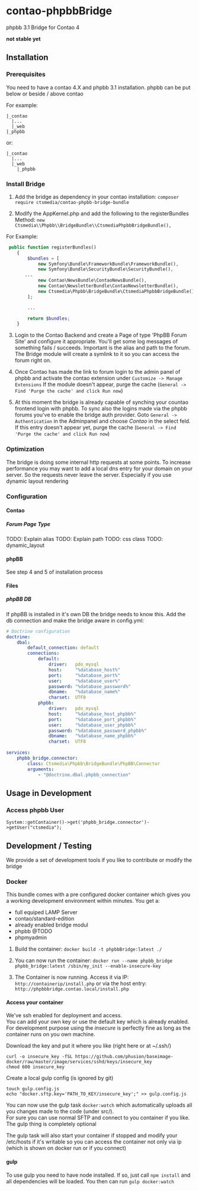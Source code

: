 # contao-phpbbBridge
phpbb 3.1 Bridge for Contao 4 

**not stable yet**

## Installation 

### Prerequisites

You need to have a contao 4.X and phpbb 3.1 installation. phpbb can be put below or beside / above contao
  
For example:  
```
|_contao
  |...
  |_web
|_phpbb
```

or:

```
|_contao
  |...
  |_web
    |_phpbb
```

### Install Bridge

1. Add the bridge as dependency in your contao installation:
`composer require ctsmedia/contao-phpbb-bridge-bundle`

2. Modify the AppKernel.php and add the following to the registerBundles Method:
`new Ctsmedia\\Phpbb\\BridgeBundle\\CtsmediaPhpbbBridgeBundle(),`

  For Example:  
  ```php
   public function registerBundles()
      {
          $bundles = [
              new Symfony\Bundle\FrameworkBundle\FrameworkBundle(),
              new Symfony\Bundle\SecurityBundle\SecurityBundle(),
         ...
              new Contao\NewsBundle\ContaoNewsBundle(),
              new Contao\NewsletterBundle\ContaoNewsletterBundle(),
              new Ctsmedia\Phpbb\BridgeBundle\CtsmediaPhpbbBridgeBundle(),
          ];
  
          ...
  
          return $bundles;
      }
  ```
3. Login to the Contao Backend and create a Page of type 'PhpBB Forum Site' and configure it appropriate. You'll get some log messages of something fails / succeeds.
Important is the alias and path to the forum. The Bridge module will create a symlink to it so you can access the forum right on. 

4. Once Contao has made the link to forum login to the admin panel of phpbb and activate the contao extension under `Customize -> Manage Extensions`
If the module doesn't appear, purge the cache (`General -> Find 'Purge the cache' and click Run now`)

5. At this moment the bridge is already capable of synching your countao frontend login with phpbb. To sync also the logins made via the phpbb forums you've to enable the bridge auth provider.
Goto `General -> Authentication` in the Adminpanel and choose *Contao* in the select feld. 
If this entry doesn't appear yet, purge the cache (`General -> Find 'Purge the cache' and click Run now`)

### Optimization
The bridge is doing some internal http requests at some points. To increase performance you may want to add a local dns entry 
for your domain on your server. So the requests never leave the server.
Especially if you use dynamic layout rendering

### Configuration

#### Contao 

##### Forum Page Type

TODO: Explain alias
TODO: Explain path
TODO: css class
TODO: dynamic_layout


#### phpBB

See step 4 and 5 of installation process

#### Files

##### phpBB DB
If phpBB is installed in it's own DB the bridge needs to know this.
Add the db connection and make the bridge aware in config.yml:
```yml
# Doctrine configuration
doctrine:
    dbal:
        default_connection: default
        connections:
            default:
                driver:   pdo_mysql
                host:     "%database_host%"
                port:     "%database_port%"
                user:     "%database_user%"
                password: "%database_password%"
                dbname:   "%database_name%"
                charset:  UTF8
            phpbb:
                driver:   pdo_mysql
                host:     "%database_host_phpbb%"
                port:     "%database_port_phpbb%"
                user:     "%database_user_phpbb%"
                password: "%database_password_phpbb%"
                dbname:   "%database_name_phpbb%"
                charset:  UTF8
                
services:
    phpbb_bridge.connector:
        class: Ctsmedia\Phpbb\BridgeBundle\PhpBB\Connector
        arguments: 
            - "@doctrine.dbal.phpbb_connection"                
```

## Usage in Development

### Access phpbb User
`System::getContainer()->get('phpbb_bridge.connector')->getUser("ctsmedia");`

## Development / Testing

We provide a set of development tools if you like to contribute or modify the bridge

### Docker

This bundle comes with a pre configured docker container which gives you a working development 
environment within minutes.
You get a: 
 - full equiped LAMP Server 
 - contao/standard-edition
 - already enabled bridge modul
 - phpbb @TODO
 - phpmyadmin

1. Build the container: `docker build -t phpbbBridge:latest ./`

2. You can now run the container:
`docker run --name phpbb_bridge phpbb_bridge:latest /sbin/my_init --enable-insecure-key`

3. The Container is now running. Access it via IP: `http://containerip/install.php`
or via the host entry: `http://phpbbbridge.contao.local/install.php`


#### Access your container
We've ssh enabled for deployment and access.  
You can add your own key or use the default key which is already enabled.  
For development purpose using the *insecure* is perfectly fine as long as the container runs on you own machine.

Download the key and put it where you like (right here or at ~/.ssh/)  
```
curl -o insecure_key -fSL https://github.com/phusion/baseimage-docker/raw/master/image/services/sshd/keys/insecure_key
chmod 600 insecure_key
```  
Create a local gulp config (is ignored by git)  
```
touch gulp.config.js
echo "docker.sftp.key='PATH_TO_KEY/insecure_key';" >> gulp.config.js 
```  

You can now use the gulp task `docker:watch` which automatically uploads all you changes made to the code (under src/).  
For sure you can use normal SFTP and connect to you container if you like. The gulp thing is completely optional

The gulp task will also start your container if stopped and modify your /etc/hosts if it's writable so you can access the container not 
only via ip (which is shown on docker run or if you connect)

#### gulp
To use gulp you need to have node installed. If so, just call `npm install` and all dependencies will be loaded.
You then can run `gulp docker:watch`
